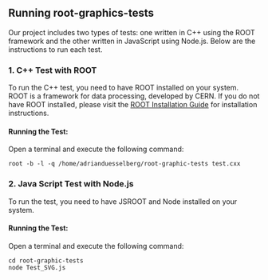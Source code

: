 ## Running root-graphics-tests

Our project includes two types of tests: one written in C++ using the ROOT framework and the other written in JavaScript using Node.js. Below are the instructions to run each test.

### 1. C++ Test with ROOT

To run the C++ test, you need to have ROOT installed on your system. ROOT is a framework for data processing, developed by CERN. If you do not have ROOT installed, please visit the [ROOT Installation Guide](https://root.cern/install/) for installation instructions.

#### Running the Test:
Open a terminal and execute the following command:
```shell
root -b -l -q /home/adrianduesselberg/root-graphic-tests test.cxx
```

### 2. Java Script Test with Node.js

To run the test, you need to have JSROOT and Node installed on your system.

#### Running the Test:
Open a terminal and execute the following command:
```shell
cd root-graphic-tests
node Test_SVG.js
```


